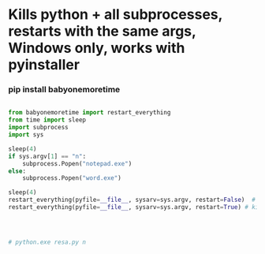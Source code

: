 # Kills python + all subprocesses, restarts with the same args, Windows only, works with pyinstaller

### pip install babyonemoretime

```python

from babyonemoretime import restart_everything
from time import sleep
import subprocess
import sys

sleep(4)
if sys.argv[1] == "n":
    subprocess.Popen("notepad.exe")
else:
    subprocess.Popen("word.exe")

sleep(4)
restart_everything(pyfile=__file__, sysarv=sys.argv, restart=False)  # kills everything
restart_everything(pyfile=__file__, sysarv=sys.argv, restart=True) # kills everything and restarts




# python.exe resa.py n

```
